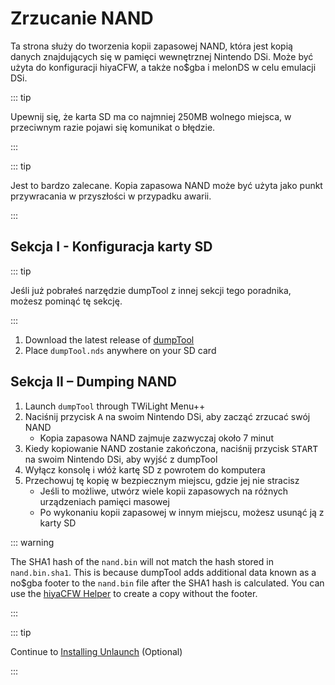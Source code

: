 # Zrzucanie NAND

Ta strona służy do tworzenia kopii zapasowej NAND, która jest kopią danych znajdujących się w pamięci wewnętrznej Nintendo DSi. Może być użyta do konfiguracji hiyaCFW, a także no$gba i melonDS w celu emulacji DSi.

::: tip

Upewnij się, że karta SD ma co najmniej 250MB wolnego miejsca, w przeciwnym razie pojawi się komunikat o błędzie.

:::

::: tip

Jest to bardzo zalecane. Kopia zapasowa NAND może być użyta jako punkt przywracania w przyszłości w przypadku awarii.

:::

## Sekcja I - Konfiguracja karty SD

::: tip

Jeśli już pobrałeś narzędzie dumpTool z innej sekcji tego poradnika, możesz pominąć tę sekcję.

:::

1. Download the latest release of [dumpTool](https://github.com/zoogie/dumpTool/releases/latest/download/dumpTool.nds)
2. Place `dumpTool.nds` anywhere on your SD card

## Sekcja II – Dumping NAND

1. Launch `dumpTool` through TWiLight Menu++
2. Naciśnij przycisk <kbd class="face">A</kbd> na swoim Nintendo DSi, aby zacząć zrzucać swój NAND
   - Kopia zapasowa NAND zajmuje zazwyczaj około 7 minut
3. Kiedy kopiowanie NAND zostanie zakończona, naciśnij przycisk <kbd>START</kbd> na swoim Nintendo DSi, aby wyjść z dumpTool
4. Wyłącz konsolę i włóż kartę SD z powrotem do komputera
5. Przechowuj tę kopię w bezpiecznym miejscu, gdzie jej nie stracisz
   - Jeśli to możliwe, utwórz wiele kopii zapasowych na różnych urządzeniach pamięci masowej
   - Po wykonaniu kopii zapasowej w innym miejscu, możesz usunąć ją z karty SD

::: warning

The SHA1 hash of the `nand.bin` will not match the hash stored in `nand.bin.sha1`. This is because dumpTool adds additional data known as a no$gba footer to the `nand.bin` file after the SHA1 hash is calculated. You can use the [hiyaCFW Helper](https://github.com/mondul/HiyaCFW-Helper/releases) to create a copy without the footer.

:::

::: tip

Continue to [Installing Unlaunch](installing-unlaunch.html) (Optional)

:::
